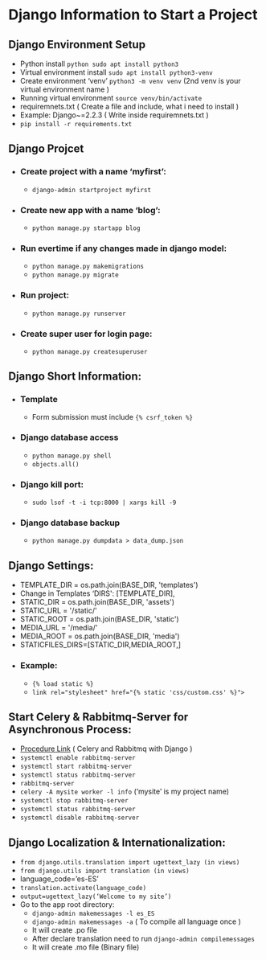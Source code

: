 # Django Information to Start a Project #

## Django Environment Setup ##
- Python install ```python sudo apt install python3 ```
- Virtual environment install ```sudo apt install python3-venv```
- Create environment ‘venv’ ```python3 -m venv venv``` (2nd venv is your virtual environment name )
- Running virtual environment ```source venv/bin/activate```
- requiremnets.txt  ( Create a file and include, what i need to install )
- Example: Django~=2.2.3 ( Write inside requiremnets.txt )
- ```pip install -r requirements.txt```

## Django Projcet ##
* ### Create project with a name ‘myfirst’: ###
  * ``` django-admin startproject myfirst ```
* ### Create new app with a name ‘blog’: ###
  * ``` python manage.py startapp blog ```
* ### Run evertime if any changes made in django model: ###
  * ``` python manage.py makemigrations ```
  * ``` python manage.py migrate ```
* ### Run project: ###
  * ``` python manage.py runserver ```
* ### Create super user for login page: ###
  * ``` python manage.py createsuperuser ```

## Django Short Information: ##
* ### Template ###
  * Form submission must include ```{% csrf_token %} ```
* ### Django database access ###
  * ``` python manage.py shell ```
  * ``` objects.all() ```
* ### Django kill port: ###
  * ``` sudo lsof -t -i tcp:8000 | xargs kill -9 ```
* ### Django database backup ###
  * ``` python manage.py dumpdata > data_dump.json ```

## Django Settings: ##
  * TEMPLATE_DIR = os.path.join(BASE_DIR, 'templates')
  * Change in Templates   ‘DIRS': [TEMPLATE_DIR],
  * STATIC_DIR = os.path.join(BASE_DIR, 'assets')
  * STATIC_URL = '/static/'
  * STATIC_ROOT = os.path.join(BASE_DIR, 'static')
  * MEDIA_URL = '/media/'
  * MEDIA_ROOT = os.path.join(BASE_DIR, 'media')
  * STATICFILES_DIRS=[STATIC_DIR,MEDIA_ROOT,]
  * ### Example: ###
    * ``` {% load static %} ```
    * ``` link rel="stylesheet" href="{% static 'css/custom.css' %}"> ```


## Start Celery & Rabbitmq-Server for Asynchronous Process: ##
  * [Procedure Link](https://simpleisbetterthancomplex.com/tutorial/2017/08/20/how-to-use-celery-with-django.html) ( Celery and Rabbitmq with Django )
  * ``` systemctl enable rabbitmq-server ```
  * ``` systemctl start rabbitmq-server ```
  * ``` systemctl status rabbitmq-server ```
  * ``` rabbitmq-server ```
  * ``` celery -A mysite worker -l info ```  (‘mysite’ is my project name)
  * ``` systemctl stop rabbitmq-server ```
  * ``` systemctl status rabbitmq-server ```
  * ``` systemctl disable rabbitmq-server ```

## Django Localization & Internationalization: ##
  * ``` from django.utils.translation import ugettext_lazy (in views) ```
  * ``` from django.utils import translation (in views) ```
  * language_code=’es-ES’
  * ``` translation.activate(language_code) ```
  * ``` output=ugettext_lazy(‘Welcome to my site’) ```
  * Go to the app root directory:
    * ``` django-admin makemessages -l es_ES ```
    * ``` django-admin makemessages -a ``` ( To compile all language once )
    * It will create .po file
    * After declare translation need to run ``` django-admin compilemessages ```
    * It will create .mo file (Binary file)
